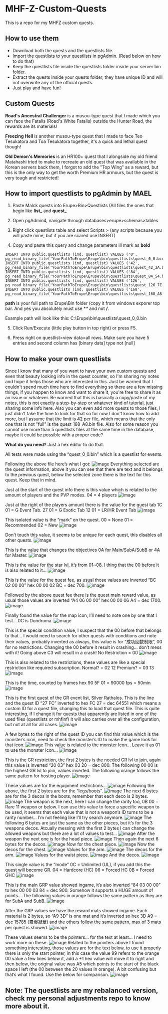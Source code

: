 # MHF-Z-Custom-Quests
This is a repo for my MHFZ custom quests.

## How to use them
* Download both the quests and the questlists file.
* Import the questlists to your questlists in pgAdmin. (Read below on how to do that)
* Keep the questlists file inside the questlists folder inside your server bin folder.
* Extract the quests inside your quests folder, they have unique ID and will not overwrite any of the official quests.
* Just play and have fun!

## Custom Quests
**Road's Ancestral Challenger** is a musou-type quest that I made which you can face the Fatalis (Road's White Fatalis) outside the Hunter Road, the rewards are its materials!

**Freezing Hell** is another musou-type quest that I made to face Teo Tesukatora and Toa Tesukatora together, it's a quick and lethal quest though!

**Old Demon's Memories** is an HR100+ quest that I alongside my old friend Matahashi tried to make to recreate an old quest that was available in the Korean servers back them, I forgot to add the "Top Wing" as a reward, but this is the only way to get the worth Premium HR armours, but the quest is very tough and restricted!

## How to import questlists to pgAdmin by MAEL
1. Paste Malck quests into Erupe>Bin>Questlists
(All files the ones that begin like **list_** and **quest_**

2. Open pgAdmin4, navigate through databases>erupe>schemas>tables

3. Right click questlists table and select Scripts > (any scripts because you will paste mine, but if you are scared use INSERT)

4. Copy and paste this query and change parameters ill mark as **bold**

```
INSERT INTO public.questlists (ind, questlist) VALUES ('0', pg_read_binary_file('YourPathToErupe\Erupe\bin\questlists\quest_0_0.bin'));
INSERT INTO public.questlists (ind, questlist) VALUES ('42', pg_read_binary_file('YourPathToErupe\Erupe\bin\questlists\quest_42_2A.bin'));
INSERT INTO public.questlists (ind, questlist) VALUES ('84', pg_read_binary_file('YourPathToErupe\Erupe\bin\questlists\quest_84_54.bin'));
INSERT INTO public.questlists (ind, questlist) VALUES ('126', pg_read_binary_file('YourPathToErupe\Erupe\bin\questlists\quest_126_7E.bin'));
INSERT INTO public.questlists (ind, questlist) VALUES ('168', pg_read_binary_file('YourPathToErupe\Erupe\bin\questlists\quest_168_A8.bin'));
```

**path** is your full path to Erupe\Bin folder (copy it from windows exporer top bar. And yes you absolutely must use **\** and not **/**.

Example path will look like this:
C:\Erupe\bin\questlists\quest_0_0.bin

5. Click Run/Execute (little play button in top right) or press F5.

6. Press right on questlist>view data>all rows. Make sure you have 5 entries and second column has [binary data] type not [null]

## How to make your own questlists
Since I know that many of you want to have your own custom quests and even that beauty looking info in the quest counter, so I'm sharing my notes and hope it helps those who are interested in this. Just be warned that I couldn't spend much time here to find everything so there are a few missing things, if you happen to know and want to share it, you're free to share it as an issue or whatever. Be warned that this is basically a copy/paste of my notes, this is not exactly a step-by-step or whatever kind of tutorial, just sharing some info here. Also you can even add more quests to those files, I just didn't take the time to look for that so for now I don't know how to add more, but I assume that the limit is 42 per file, which means that the only one that is not "full" is the quest_168_A8.bin file. Also for some reason you cannot use more than 5 questlists files at the same time in the database, maybe it could be possible with a proper code?

**What do you need?**
Just a hex editor to do that.

All tests were made using the “quest_0_0.bin” which is a questlist for events.

Following the above file here’s what I got:
![image](https://user-images.githubusercontent.com/68492734/160055399-c3fae801-0c16-49a0-872b-95945adfe7d6.png)
Everything selected are the quest information, above it you can see that there are text and it belongs to the previous quest, below the selected zone there is the text for this quest. Keep that in mind.

Just at the start of the quest info there is this value which is related to the amount of players and the PVP modes.
04 = 4 players
![image](https://user-images.githubusercontent.com/68492734/160055683-c2287a7e-7b8a-47de-9c04-ad282618706e.png)

Just at the right of the players amount there is the value for the quest tab 1C 01 = G Event Tab.
27 01 = G Exotic Tab
12 01 = LR/HR Event Tab
![image](https://user-images.githubusercontent.com/68492734/160055723-06a2e373-d750-4f28-95d5-b249b5376abf.png)

This isolated value is the “mark” on the quest.
00 = None
01 = Recommended
02 = New
![image](https://user-images.githubusercontent.com/68492734/160252302-063e5a0b-1a68-4cca-a85f-aa8b0131947b.png)

Don’t touch this value, it seems to be unique for each quest, this disables all other quests.
![image](https://user-images.githubusercontent.com/68492734/160055749-e1baa38c-41ff-4638-a7e4-3022b0a7debb.png)

This is the value that changes the objectives 0A for Main/SubA/SubB or 4A for Master.
![image](https://user-images.githubusercontent.com/68492734/160055791-4944ff14-3029-4782-9883-9f55bb771ac0.png)

This is the value for the star lvl, it’s from 01~08. I thing that the 00 before it is also related to it…
![image](https://user-images.githubusercontent.com/68492734/160055836-a4dce7b5-373b-4733-a999-26332004b7d1.png)

This is the value for the quest fee, as usual those values are inverted “BC 02 00 00” hex 00 00 02 BC = dec 700.
![image](https://user-images.githubusercontent.com/68492734/160055869-51bfcfe0-f73b-455c-9ef0-1de164efa602.png)

Followed by the above quest fee there is the quest main reward value, as usual those values are inverted “A4 06 00 00” hex 00 00 06 A4 = dec 1700.
![image](https://user-images.githubusercontent.com/68492734/160055900-26f38a17-7ce6-48fc-8eee-778ee83ec0ca.png)

Finally found the value for the map icon, I’ll need to note one by one that I test… 0C is Dondruma.
![image](https://user-images.githubusercontent.com/68492734/160055929-e5ea93a7-5cce-479a-b24c-c38fba1ef6b2.png)

This is the special condition value, I suspect that the 00 before that belongs to that… I would need to search for other quests with conditions and note their values, probably inverted as always, this value is for “成功回数制限”, 00 for no restrictions. Changing the 00 before it result in crashing… don’t mess with it! Going above C3 will result in a crash!
No Restriction = 00 
![image](https://user-images.githubusercontent.com/68492734/160055958-2e4ff037-c6e4-4225-80f1-cd9d805d1676.png)

This is also related to the restrictions, these values are like a special restriction like required subscription.
Normal? = 02 12
Premium? = 03 13
![image](https://user-images.githubusercontent.com/68492734/160055992-09bd580e-7c9e-4d50-9de1-3f4ef58db44a.png)

This is the time, counted by frames hex 90 5F 01 = 90000 fps = 50min
![image](https://user-images.githubusercontent.com/68492734/160056002-f19af0ff-4f63-41d5-9c09-f8bd7dcd0929.png)

This is the first quest of the GR event list, Silver Rathalos.
This is the line and the quest ID “27 FC” inverted to hex FC 27 = dec 64551 which means a custom ID for a quest file, changing this to load that quest file. This is quite interesting, if I change it for quests that apparently are listed in one of the used files (questlists or mhfinf) it will also carries over all the configuration, but not at all for all cases.
![image](https://user-images.githubusercontent.com/68492734/160056029-afb04b94-d70a-4e00-a152-02af0a1dcbb5.png)

A few bytes to the right of the quest ID you can find this value which is the monster’s icon, need to check the monster’s ID to make the game look for that icon.
![image](https://user-images.githubusercontent.com/68492734/160056059-ca7b991a-227e-4efb-a0ab-c4b2202d5ce2.png)
This value is related to the monster Icon… Leave it as 01 to use the monster Icon…
![image](https://user-images.githubusercontent.com/68492734/160056091-53037a1c-6115-4d96-96b8-324076e30917.png)

This is the GR restriction, the first 2 bytes is the needed GR lvl to join, again this value is inverted “20 03” hex 03 20 = dec 800. The following 00 00 is the highest GR lvl to join, values inverted.
The following orange follows the same pattern for hosting player.
![image](https://user-images.githubusercontent.com/68492734/160056110-297465c5-e3c1-400d-bcfb-4dd17c0d65b0.png)

These values are for the equipment restrictions…
![image](https://user-images.githubusercontent.com/68492734/160056129-4c23c7c8-cbb6-42ed-bd16-a2f967301767.png)
Following the above, the first 2 bytes are for the “legs/boots”.
![image](https://user-images.githubusercontent.com/68492734/160056160-06a2b6e8-58af-4728-8413-decdefbacaca.png)
The next 6 bytes are for the 3 decos in the boots, remember that each deco is 2 bytes.
![image](https://user-images.githubusercontent.com/68492734/160056174-8c940326-1f54-4bb0-bc33-6399250078b5.png)
The weapon is the next, here I can change the rarity too, 0B 00 = Rare 11 weapon or below. I can use this value to force a specific weapon to be used, it seems that each value that is not a weapon’s ID turns to be a rarity number… I’m not feeling like I’ll try search anymore.
![image](https://user-images.githubusercontent.com/68492734/160056201-b5e96821-cff6-40a2-8822-e0e687c3a7bd.png)
The following 6 bytes are just the same as the other pieces, but it’s for the 3 weapons decos. Atcually messing with the first 2 bytes I can change the allowed weapons but there are a lot of values to test…
![image](https://user-images.githubusercontent.com/68492734/160056223-e85e79dc-556d-4cfd-a416-e5af304505fe.png)
After the weapon the next one is for the head piece.
![image](https://user-images.githubusercontent.com/68492734/160056242-a5aa27f0-8529-4685-b872-51f899ef8c89.png)
Then again the next 6 bytes for the decos.
![image](https://user-images.githubusercontent.com/68492734/160056256-c5bb7af0-db88-4f13-8985-f1011fbe3260.png)
Now for the chest piece.
![image](https://user-images.githubusercontent.com/68492734/160056275-fd020adb-64a5-4fd8-8646-365044af3af0.png)
Now the decos for the chest.
![image](https://user-images.githubusercontent.com/68492734/160056306-e29ca2f7-9d96-499e-8f07-2955e01cff9f.png)
Values for the arm.
![image](https://user-images.githubusercontent.com/68492734/160056328-47ebf3eb-44e8-4c6e-aae4-f31d7709e6c7.png)
The decos for the arm.
![image](https://user-images.githubusercontent.com/68492734/160056350-cd9acc25-8ce9-48e5-9c88-c8e7ff527c17.png)
Values for the waist piece.
![image](https://user-images.githubusercontent.com/68492734/160056368-b1dc73a9-8ce3-4637-b5b5-5c196a9d1bb6.png)
And the decos.
![image](https://user-images.githubusercontent.com/68492734/160056392-84abc436-f315-419c-8bf8-7b3239a41318.png)

This single value is the “mode” 0C = Unlimited (UL), if you add this the quest will become GR.
04 = Hardcore (HC)
06 = Forced HC
0B = Forced GHC
![image](https://user-images.githubusercontent.com/68492734/160252356-41ce947c-00ae-46bc-a6da-98f9ba7798f4.png)

This is the main GRP value showed ingame, it’s also inverted “84 03 00 00” to hex 00 00 03 84 = dec 900. Somehow it supports a HUGE amount of points… The following values in orange follows the same pattern as they are for SubA and SubB.
![image](https://user-images.githubusercontent.com/68492734/160056417-4d48cb64-f1f1-4caa-82f2-93c988d53ac2.png)

After the GRP values we have the reward mats showed ingame. Each material is 2 bytes, so “A9 3D” is one mat and it’s inverted so hex 3D A9 = dec 15785 (霧爆凝華) and the others follow the same pattern, max of 3 mats per quest is showed.
![image](https://user-images.githubusercontent.com/68492734/160056444-9302f7ce-e5cb-4a84-b7c6-bd30731be1f7.png)

These values seems to be the pointers… for the text at least… I need to work more on these.
![image](https://user-images.githubusercontent.com/68492734/160056469-651dcbff-8a5f-4c64-b864-d2cf1aa71b2d.png)
Related to the pointers above I found something interesting, those values are for the text below, to use it properly there is only the start pointer, in this case the value 99 refers to the orange 00 value a few lines below it, add a +1 hex value will move it to right and then below, the original value was A5 which points to the start of the black space I left (the 00 between the 20 values in orange). A bit confusing but that’s what I found. Use the below for comparison.
![image](https://user-images.githubusercontent.com/68492734/160056503-64055569-1e0d-404d-b4b9-08efdddb92b9.png)

## Note: The questlists are my rebalanced version, check my personal adjustments repo to know more about it.
